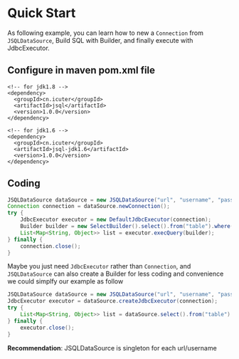 # Quick Start

As following example, you can learn how to new a `Connection` from `JSQLDataSource`, Build SQL with Builder, and finally execute with JdbcExecutor.

## Configure in maven pom.xml file

```text
<!-- for jdk1.8 -->
<dependency>
  <groupId>cn.icuter</groupId>
  <artifactId>jsql</artifactId>
  <version>1.0.0</version>
</dependency>

<!-- for jdk1.6 -->
<dependency>
  <groupId>cn.icuter</groupId>
  <artifactId>jsql-jdk1.6</artifactId>
  <version>1.0.0</version>
</dependency>
```
## Coding

```java
JSQLDataSource dataSource = new JSQLDataSource("url", "username", "password");
Connection connection = dataSource.newConnection();
try {
    JdbcExecutor executor = new DefaultJdbcExecutor(connection);
    Builder builder = new SelectBuilder().select().from("table").where().eq("name", "jsql").build()};
    List<Map<String, Object>> list = executor.execQuery(builder);
} finally {
    connection.close();
}
```

Maybe you just need `JdbcExecutor` rather than `Connection`, and `JSQLDataSource` can also create a Builder for less coding and convenience we could simplfy our example as follow
```java
JSQLDataSource dataSource = new JSQLDataSource("url", "username", "password");
JdbcExecutor executor = dataSource.createJdbcExecutor(connection);
try {
    List<Map<String, Object>> list = dataSource.select().from("table").where().eq("name", "jsql").execQuery(executor);
} finally {
    executor.close();
}
```

**Recommendation**: JSQLDataSource is singleton for each url/username